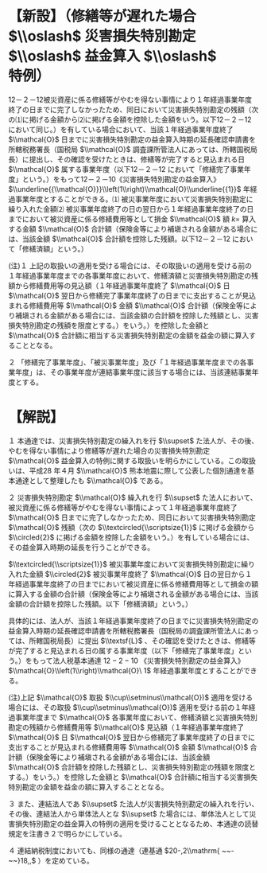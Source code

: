 # 【新設】（修繕等が遅れた場合 $\\oslash$ 災害損失特別勘定 $\\oslash$ 益金算入 $\\oslash$ 特例）

12－２－12被災資産に係る修繕等がやむを得ない事情により１年経過事業年度終了の日までに完了しなかったため、同日において災害損失特別勘定の残額（次の⑴に掲げる金額から⑵に掲げる金額を控除した金額をいう。以下12－２－12 において同じ。）を有している場合において、当該１年経過事業年度終了 $\\mathcal{O}$ 日までに災害損失特別勘定の益金算入時期の延長確認申請書を所轄税務署長（国税局 $\\mathcal{O}$ 調査課所管法人にあっては、所轄国税局長）に提出し、その確認を受けたときは、修繕等が完了すると見込まれる日 $\\mathcal{O}$ 属する事業年度（以下12－２－12 において「修繕完了事業年度」という。）をもって12－２－10《災害損失特別勘定の益金算入》 $\\underline{{\\mathcal{O}}}\\left(1\\right)\\mathcal{O}\\underline{{1}}$ 年経過事業年度とすることができる。⑴ 被災事業年度において災害損失特別勘定に繰り入れた金額⑵ 被災事業年度終了の日の翌日から１年経過事業年度終了の日までにおいて被災資産に係る修繕費用等として損金 $\\mathcal{O}$ 額 $k=$ 算入する金額 $\\mathcal{O}$ 合計額（保険金等により補塡される金額がある場合には、当該金額 $\\mathcal{O}$ 合計額を控除した残額。以下12－２－12 において「修繕済額」という。）

(注)１ 上記の取扱いの適用を受ける場合には、その取扱いの適用を受ける前の１年経過事業年度までの各事業年度において、修繕済額と災害損失特別勘定の残額から修繕費用等の見込額（１年経過事業年度終了 $\\mathcal{O}$ 日 $\\mathcal{O}$ 翌日から修繕完了事業年度終了の日までに支出することが見込まれる修繕費用等 $\\mathcal{O}$ 金額 $\\mathcal{O}$ 合計額（保険金等により補塡される金額がある場合には、当該金額の合計額を控除した残額とし、災害損失特別勘定の残額を限度とする。）をいう。）を控除した金額と $\\mathcal{O}$ 合計額に相当する災害損失特別勘定の金額を益金の額に算入することとなる。

２ 「修繕完了事業年度」、「被災事業年度」及び「１年経過事業年度までの各事業年度」は、その事業年度が連結事業年度に該当する場合には、当該連結事業年度とする。

# 【解説】

１ 本通達では、災害損失特別勘定の繰入れを行 $\\supset$ た法人が、その後、やむを得ない事情により修繕等が遅れた場合の災害損失特別勘定 $\\mathcal{O}$ 益金算入の特例に関する取扱いを明らかにしている。この取扱いは、平成28 年４月 $\\mathcal{O}$ 熊本地震に際して公表した個別通達を基本通達として整理したも $\\mathcal{O}$ である。

２ 災害損失特別勘定 $\\mathcal{O}$ 繰入れを行 $\\supset$ た法人において、被災資産に係る修繕等がやむを得ない事情によって１年経過事業年度終了 $\\mathcal{O}$ 日までに完了しなかったため、同日において災害損失特別勘定 $\\mathcal{O}$ 残額（次の $\\textcircled{\\scriptsize{1}}$ に掲げる金額から $\\circled{2}$ に掲げる金額を控除した金額をいう。）を有している場合には、その益金算入時期の延長を行うことができる。

$\\textcircled{\\scriptsize{1}}$ 被災事業年度において災害損失特別勘定に繰り入れた金額 $\\circled{2}$ 被災事業年度終了 $\\mathcal{O}$ 日の翌日から１年経過事業年度終了の日までにおいて被災資産に係る修繕費用等として損金の額に算入する金額の合計額（保険金等により補塡される金額がある場合には、当該金額の合計額を控除した残額。以下「修繕済額」という。）

具体的には、法人が、当該１年経過事業年度終了の日までに災害損失特別勘定の益金算入時期の延長確認申請書を所轄税務署長（国税局の調査課所管法人にあっては、所轄国税局長）に提出 $\\textsf{L}$ 、その確認を受けたときは、修繕等が完了すると見込まれる日の属する事業年度（以下「修繕完了事業年度」という。）をもって法人税基本通達 $12-2-10$ 《災害損失特別勘定の益金算入》 $\\mathcal{O}\\left(1\\right)\\mathcal{O}\ 1$ 年経過事業年度とすることができる。

(注)上記 $\\mathcal{O}$ 取扱 $\\cup\\setminus\\mathcal{O})$ 適用を受ける場合には、その取扱 $\\cup\\setminus\\mathcal{O})$ 適用を受ける前の１年経過事業年度まで $\\mathcal{O}$ 各事業年度において、修繕済額と災害損失特別勘定の残額から修繕費用等 $\\mathcal{O}$ 見込額（１年経過事業年度終了 $\\mathcal{O}$ 日 $\\mathcal{O}$ 翌日から修繕完了事業年度終了の日までに支出することが見込まれる修繕費用等 $\\mathcal{O}$ 金額 $\\mathcal{O}$ 合計額（保険金等により補塡される金額がある場合には、当該金額 $\\mathcal{O}$ 合計額を控除した残額とし、災害損失特別勘定の残額を限度とする。）をいう。）を控除した金額と $\\mathcal{O}$ 合計額に相当する災害損失特別勘定の金額を益金の額に算入することとなる。

３ また、連結法人であ $\\supset$ た法人が災害損失特別勘定の繰入れを行い、その後、連結法人から単体法人とな $\\supset$ た場合には、単体法人として災害損失特別勘定の益金算入の特例の適用を受けることとなるため、本通達の読替規定を注書き２で明らかにしている。

４ 連結納税制度においても、同様の通達（連基通 $20-,2\\mathrm{ ~~-~~}18,,$ ）を定めている。